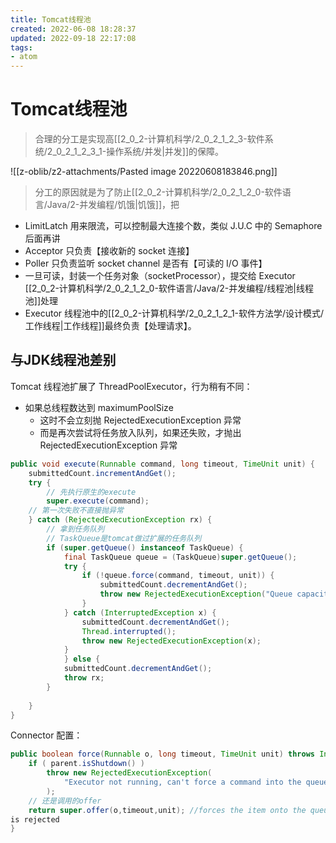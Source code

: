 ```yaml
---
title: Tomcat线程池
created: 2022-06-08 18:28:37
updated: 2022-09-18 22:17:08
tags: 
- atom
---
```


# Tomcat线程池

> 合理的分工是实现高[[2_0_2-计算机科学/2_0_2_1_2_3-软件系统/2_0_2_1_2_3_1-操作系统/并发|并发]]的保障。

![[z-oblib/z2-attachments/Pasted image 20220608183846.png]]

> 分工的原因就是为了防止[[2_0_2-计算机科学/2_0_2_1_2_0-软件语言/Java/2-并发编程/饥饿|饥饿]]，把

- LimitLatch 用来限流，可以控制最大连接个数，类似 J.U.C 中的  Semaphore 后面再讲
- Acceptor 只负责【接收新的 socket 连接】
- Poller 只负责监听 socket channel 是否有【可读的 I/O 事件】
- 一旦可读，封装一个任务对象（socketProcessor），提交给 Executor [[2_0_2-计算机科学/2_0_2_1_2_0-软件语言/Java/2-并发编程/线程池|线程池]]处理
- Executor 线程池中的[[2_0_2-计算机科学/2_0_2_1_2_1-软件方法学/设计模式/工作线程|工作线程]]最终负责【处理请求】。

## 与JDK线程池差别

Tomcat 线程池扩展了 ThreadPoolExecutor，行为稍有不同：

- 如果总线程数达到 maximumPoolSize
	- 这时不会立刻抛 RejectedExecutionException 异常
	- 而是再次尝试将任务放入队列，如果还失败，才抛出 RejectedExecutionException 异常

```java
public void execute(Runnable command, long timeout, TimeUnit unit) {
    submittedCount.incrementAndGet();
    try {
	    // 先执行原生的execute
        super.execute(command);
    // 第一次失败不直接抛异常
    } catch (RejectedExecutionException rx) {
	    // 拿到任务队列
	    // TaskQueue是tomcat做过扩展的任务队列
        if (super.getQueue() instanceof TaskQueue) {
            final TaskQueue queue = (TaskQueue)super.getQueue();
            try {
                if (!queue.force(command, timeout, unit)) {
                    submittedCount.decrementAndGet();
                    throw new RejectedExecutionException("Queue capacity is full.");
                }
            } catch (InterruptedException x) {
                submittedCount.decrementAndGet();
                Thread.interrupted();
                throw new RejectedExecutionException(x);
            }
            } else {
            submittedCount.decrementAndGet();
            throw rx;
        }
 
    }
}
```

Connector 配置：

```java
public boolean force(Runnable o, long timeout, TimeUnit unit) throws InterruptedException {
    if ( parent.isShutdown() ) 
        throw new RejectedExecutionException(
            "Executor not running, can't force a command into the queue"
        );
    // 还是调用的offer
    return super.offer(o,timeout,unit); //forces the item onto the queue, to be used if the task 
is rejected
}
```
